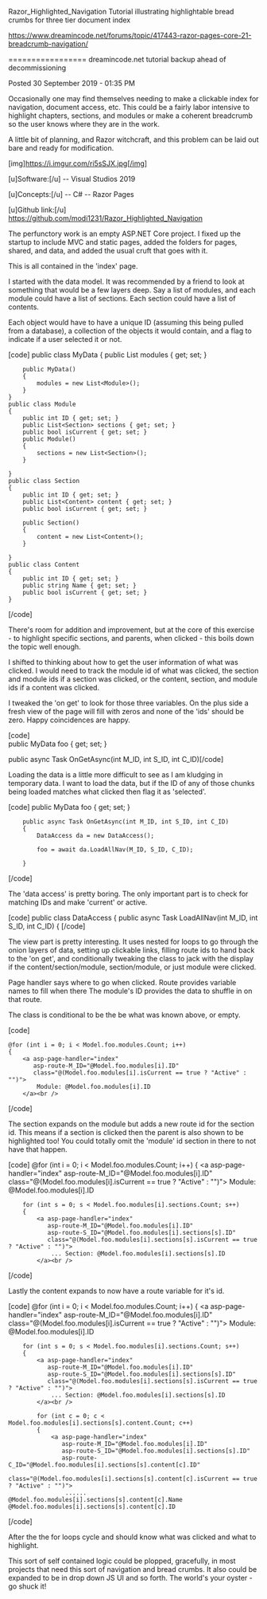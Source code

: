 Razor_Highlighted_Navigation
Tutorial illustrating highlightable bread crumbs for three tier document index

https://www.dreamincode.net/forums/topic/417443-razor-pages-core-21-breadcrumb-navigation/



=================
dreamincode.net tutorial backup ahead of decommissioning


 Posted 30 September 2019 - 01:35 PM 
 
 Occasionally one may find themselves needing to make a clickable index for navigation, document access, etc.  This could be a fairly labor intensive to highlight chapters, sections, and modules or make a coherent breadcrumb so the user knows where they are in the work.

A little bit of planning, and Razor witchcraft, and this problem can be laid out bare and ready for modification.

[img]https://i.imgur.com/ri5sSJX.jpg[/img]

[u]Software:[/u]
-- Visual Studios 2019

[u]Concepts:[/u]
-- C#
-- Razor Pages

[u]Github link:[/u] https://github.com/modi1231/Razor_Highlighted_Navigation

The perfunctory work is an empty ASP.NET Core project.  I fixed up the startup to include MVC and static pages, added the folders for pages, shared, and data, and added the usual cruft that goes with it.

This is all contained in the 'index' page.


I started with the data model.  It was recommended by a friend to look at something that would be a few layers deep.  Say a list of modules, and each module could have a list of sections.  Each section could have a list of contents.

Each object would have to have a unique ID (assuming this being pulled from a database), a collection of the objects it would contain, and a flag to indicate if a user selected it or not.


[code]
    public class MyData
    {
        public List<Module> modules { get; set; }

        public MyData()
        {
            modules = new List<Module>();
        }
    }
    public class Module
    {
        public int ID { get; set; }
        public List<Section> sections { get; set; }
        public bool isCurrent { get; set; }
        public Module()
        {
            sections = new List<Section>();
        }

    }
    public class Section
    {
        public int ID { get; set; }
        public List<Content> content { get; set; }
        public bool isCurrent { get; set; }

        public Section()
        {
            content = new List<Content>();
        }

    }
    public class Content
    {
        public int ID { get; set; }
        public string Name { get; set; }
        public bool isCurrent { get; set; }
    }
[/code]


There's room for addition and improvement, but at the core of this exercise - to highlight specific sections, and parents, when clicked - this boils down the topic well enough.


I shifted to thinking about how to get the user information of what was clicked.  I would need to track the module id of what was clicked, the section and module ids if a section was clicked, or the content, section, and module ids if a content was clicked.

I tweaked the 'on get' to look for those three variables.  On the plus side a fresh view of the page will fill with zeros and none of the 'ids' should be zero.  Happy coincidences are happy.

[code]        
public MyData foo { get; set; }

public async Task OnGetAsync(int M_ID, int S_ID, int C_ID)[/code]

Loading the data is a little more difficult to see as I am kludging in temporary data.  I want to load the data, but if the ID of any of those chunks being loaded matches what clicked then flag it as 'selected'.

[code]        public MyData foo { get; set; }

        public async Task OnGetAsync(int M_ID, int S_ID, int C_ID)
        {          
            DataAccess da = new DataAccess();

            foo = await da.LoadAllNav(M_ID, S_ID, C_ID);

        }
[/code]


The 'data access' is pretty boring.  The only important part is to check for matching IDs and make 'current' or active.  

[code]
    public class DataAccess
    {
        public async Task<MyData> LoadAllNav(int M_ID, int S_ID, int C_ID)
        {
[/code]


The view part is pretty interesting.  It uses nested for loops to go through the onion layers of data, setting up clickable links, filling route ids to hand back to the 'on get', and conditionally tweaking the class to jack with the display if the content/section/module, section/module, or just module were clicked.

Page handler says where to go when clicked.
Route provides variable names to fill when there
The module's ID provides the data to shuffle in on that route.

The class is conditional to be the be what was known above, or empty.

[code]<form method="post">

    @for (int i = 0; i < Model.foo.modules.Count; i++)
    {
        <a asp-page-handler="index"
           asp-route-M_ID="@Model.foo.modules[i].ID"
           class="@(Model.foo.modules[i].isCurrent == true ? "Active" : "")">
            Module: @Model.foo.modules[i].ID
        </a><br />
[/code]

The section expands on the module but adds a new route id for the section id.  This means if a section is clicked then the parent is also shown to be highlighted too!  You could totally omit the 'module' id section in there to not have that happen.

[code]    @for (int i = 0; i < Model.foo.modules.Count; i++)
    {
        <a asp-page-handler="index" 
           asp-route-M_ID="@Model.foo.modules[i].ID"
           class="@(Model.foo.modules[i].isCurrent == true ? "Active" : "")">
            Module: @Model.foo.modules[i].ID
        </a><br />

        for (int s = 0; s < Model.foo.modules[i].sections.Count; s++)
        {
            <a asp-page-handler="index"
               asp-route-M_ID="@Model.foo.modules[i].ID"
               asp-route-S_ID="@Model.foo.modules[i].sections[s].ID"
               class="@(Model.foo.modules[i].sections[s].isCurrent == true ? "Active" : "")">
                ... Section: @Model.foo.modules[i].sections[s].ID
            </a><br />
[/code]

Lastly the content expands to now have a route variable for it's id.

[code]    @for (int i = 0; i < Model.foo.modules.Count; i++)
    {
        <a asp-page-handler="index" 
           asp-route-M_ID="@Model.foo.modules[i].ID"
           class="@(Model.foo.modules[i].isCurrent == true ? "Active" : "")">
            Module: @Model.foo.modules[i].ID
        </a><br />

        for (int s = 0; s < Model.foo.modules[i].sections.Count; s++)
        {
            <a asp-page-handler="index"
               asp-route-M_ID="@Model.foo.modules[i].ID"
               asp-route-S_ID="@Model.foo.modules[i].sections[s].ID"
               class="@(Model.foo.modules[i].sections[s].isCurrent == true ? "Active" : "")">
                ... Section: @Model.foo.modules[i].sections[s].ID
            </a><br />

            for (int c = 0; c < Model.foo.modules[i].sections[s].content.Count; c++)
            {
                <a asp-page-handler="index"
                   asp-route-M_ID="@Model.foo.modules[i].ID"
                   asp-route-S_ID="@Model.foo.modules[i].sections[s].ID"
                   asp-route-C_ID="@Model.foo.modules[i].sections[s].content[c].ID"
                   class="@(Model.foo.modules[i].sections[s].content[c].isCurrent == true ? "Active" : "")">
                    ...... @Model.foo.modules[i].sections[s].content[c].Name @Model.foo.modules[i].sections[s].content[c].ID
[/code]

After the the for loops cycle and should know what was clicked and what to highlight.

This sort of self contained logic could be plopped, gracefully, in most projects that need this sort of navigation and bread crumbs.  It also could be expanded to be in drop down JS UI and so forth.  The world's your oyster - go shuck it!

